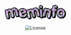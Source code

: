 <div align="center"><img src="https://github.com/siruidops/meminfo_c/raw/main/.tmp/text.gif"/>

![License](http://img.shields.io/:license-GPL-blue.svg?style=flat-square)
</div>
